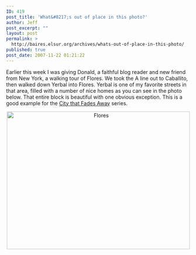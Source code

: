 ```yaml
---
ID: 419
post_title: 'What&#8217;s out of place in this photo?'
author: Jeff
post_excerpt: ""
layout: post
permalink: >
  http://baires.elsur.org/archives/whats-out-of-place-in-this-photo/
published: true
post_date: 2007-11-22 01:21:22
---
```

Earlier this week I was giving Donald, a faithful blog reader and new friend from New York, a walking tour of Flores. We took the A line out to Caballito, then walked down Yerbal into Flores. Yerbal is one of my favorite streets in that area, filled with a number of nice homes as you can see in the photo below. That entire block is beautiful with one obvious exception. This is a good example for the <a href="http://baires.elsur.org/archives/the-city-that-fades-away/">City that Fades Away</a> series.

<center>
<a href="http://www.zooomr.com/photos/jeffbarry/3780971/" title="Photo Sharing"><img src="http://static.zooomr.com/images/3780971_6b6608368c.jpg" width="500" height="375" alt="Flores" /></a>
</center>